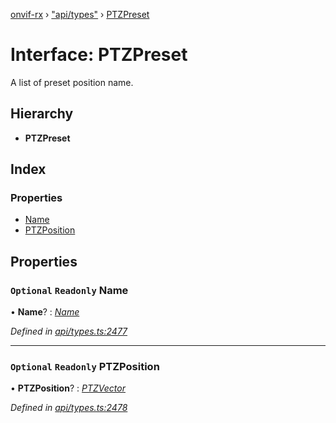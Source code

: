 [onvif-rx](../README.md) › ["api/types"](../modules/_api_types_.md) › [PTZPreset](_api_types_.ptzpreset.md)

# Interface: PTZPreset

A list of preset position name.

## Hierarchy

* **PTZPreset**

## Index

### Properties

* [Name](_api_types_.ptzpreset.md#optional-readonly-name)
* [PTZPosition](_api_types_.ptzpreset.md#optional-readonly-ptzposition)

## Properties

### `Optional` `Readonly` Name

• **Name**? : *[Name](_api_types_.ptzpreset.md#optional-readonly-name)*

*Defined in [api/types.ts:2477](https://github.com/patrickmichalina/onvif-rx/blob/3e9b152/src/api/types.ts#L2477)*

___

### `Optional` `Readonly` PTZPosition

• **PTZPosition**? : *[PTZVector](_api_types_.ptzvector.md)*

*Defined in [api/types.ts:2478](https://github.com/patrickmichalina/onvif-rx/blob/3e9b152/src/api/types.ts#L2478)*
